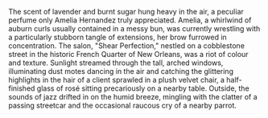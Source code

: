 The scent of lavender and burnt sugar hung heavy in the air, a peculiar perfume only Amelia Hernandez truly appreciated.  Amelia, a whirlwind of auburn curls usually contained in a messy bun, was currently wrestling with a particularly stubborn tangle of extensions, her brow furrowed in concentration.  The salon, "Shear Perfection," nestled on a cobblestone street in the historic French Quarter of New Orleans, was a riot of colour and texture.  Sunlight streamed through the tall, arched windows, illuminating dust motes dancing in the air and catching the glittering highlights in the hair of a client sprawled in a plush velvet chair, a half-finished glass of rosé sitting precariously on a nearby table.  Outside, the sounds of jazz drifted in on the humid breeze, mingling with the clatter of a passing streetcar and the occasional raucous cry of a nearby parrot.
